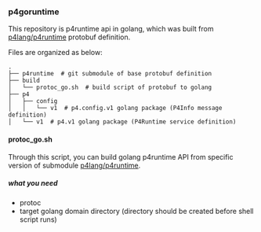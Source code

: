### p4goruntime

This repository is p4runtime api in golang, which was built from [p4lang/p4runtime](https://github.com/p4lang/p4runtime) protobuf definition.

Files are organized as below:

```
.
├── p4runtime  # git submodule of base protobuf definition
├── build
│   └── protoc_go.sh  # build script of protobuf to golang
├── p4
│   ├── config
│   │   └── v1  # p4.config.v1 golang package (P4Info message definition)
│   └── v1  # p4.v1 golang package (P4Runtime service definition)
```

#### protoc_go.sh

Through this script, you can build golang p4runtime API from specific version of submodule [p4lang/p4runtime](https://github.com/p4lang/p4runtime).

##### what you need
* protoc
* target golang domain directory (directory should be created before shell script runs)
